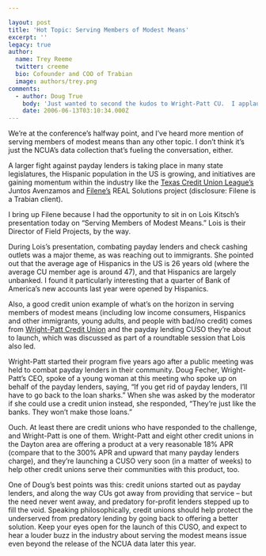 ```yaml
---

layout: post
title: 'Hot Topic: Serving Members of Modest Means'
excerpt: ''
legacy: true
author:
  name: Trey Reeme
  twitter: creeme
  bio: Cofounder and COO of Trabian
  image: authors/trey.png
comments:
  - author: Doug True
    body: 'Just wanted to second the kudos to Wright-Patt CU.  I applaud their effort to make a difference not only for their members but also to help other credit unions find a turn key way to offer a payday lending alternative.  From my review of what they have been doing, is they have gained experience in how to offer the product in the best interest of the entire membership - meaning the product stands on its own and is not subsidized or a loss leader.  '
    date: 2006-06-13T03:10:34.000Z
---
```


<p>We&#8217;re at the conference&#8217;s halfway point, and I&#8217;ve heard more mention of serving members of modest means than any other topic.  I don&#8217;t think it&#8217;s just the <span class="caps">NCUA</span>&#8217;s data collection that&#8217;s fueling the conversation, either.</p>
<p>A larger fight against payday lenders is taking place in many state legislatures, the Hispanic population in the US is growing, and initiatives are gaining momentum within the industry like the <a href="http://www.tcul.coop">Texas Credit Union League&#8217;s</a> Juntos Avenzamos and <a href="http://www.filene.org">Filene&#8217;s</a> REAL Solutions project (disclosure: Filene is a Trabian client).</p>
<p>I bring up Filene because I had the opportunity to sit in on Lois Kitsch&#8217;s presentation today on &#8220;Serving Members of Modest Means.&#8221; Lois is their Director of Field Projects, by the way.</p>
<p>During Lois&#8217;s presentation, combating payday lenders and check cashing outlets was a major theme, as was reaching out to immigrants.  She pointed out that the average age of Hispanics in the US is 26 years old (where the average CU member age is around 47), and that Hispanics are largely unbanked.  I found it particularly interesting that a quarter of Bank of America&#8217;s new accounts last year were opened by Hispanics.</p>
<p>Also, a good credit union example of what&#8217;s on the horizon in serving members of modest means (including low income consumers, Hispanics and other immigrants, young adults, and people with bad/no credit) comes from <a href="http://www.wright-pattcu.com">Wright-Patt Credit Union</a> and the payday lending <span class="caps">CUSO</span> they&#8217;re about to launch, which was discussed as part of a roundtable session that Lois also led.</p>
<p>Wright-Patt started their program five years ago after a public meeting was held to combat payday lenders in their community.  Doug Fecher, Wright-Patt&#8217;s <span class="caps">CEO</span>, spoke of a young woman at this meeting who spoke up on behalf of the payday lenders, saying, &#8220;If you get rid of payday lenders, I&#8217;ll have to go back to the loan sharks.&#8221;  When she was asked by the moderator if she could use a credit union instead, she responded, &#8220;They&#8217;re just like the banks.  They won&#8217;t make those loans.&#8221;</p>
<p>Ouch.  At least there are credit unions who have responded to the challenge, and Wright-Patt is one of them.  Wright-Patt and eight other credit unions in the Dayton area are offering a product at a very reasonable 18% <span class="caps">APR</span> (compare that to the 300% <span class="caps">APR</span> and upward that many payday lenders charge), and they&#8217;re launching a <span class="caps">CUSO</span> very soon (in a matter of weeks) to help other credit unions serve their communities with this product, too.</p>
<p>One of Doug&#8217;s best points was this: credit unions started out as payday lenders, and along the way CUs got away from providing that service &#8211; but the need never went away, and predatory for-profit lenders stepped up to fill the void.  Speaking philosophically, credit unions should help protect the underserved from predatory lending by going back to offering a better solution.  Keep your eyes open for the launch of this <span class="caps">CUSO</span>, and expect to hear a louder buzz in the industry about serving the modest means issue even beyond the release of the <span class="caps">NCUA</span> data later this year.</p>